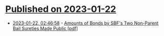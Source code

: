 # [Published on 2023-01-22](index.md)

* [2023-01-22, 02:46:58](https://news.ycombinator.com/item?id=34473682) - [Amounts of Bonds by SBF's Two Non-Parent Bail Sureties Made Public [pdf]](https://ia801508.us.archive.org/25/items/gov.uscourts.nysd.590940/gov.uscourts.nysd.590940.48.0.pdf)

